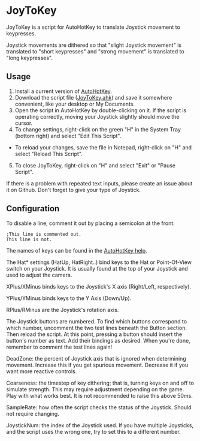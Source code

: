 JoyToKey
========
JoyToKey is a script for AutoHotKey to translate Joystick movement to keypresses.

Joystick movements are dithered so that "slight Joystick movement" is translated to
"short keypresses" and "strong movement" is translated to "long keypresses".

Usage
-----

1. Install a current version of [AutoHotKey](http://www.autohotkey.com/).
2. Download the script file ([JoyToKey.ahk](https://raw.githubusercontent.com/FeepingCreature/joytokey/master/JoyToKey.ahk)) and save it somewhere convenient, like your desktop or My Documents.
3. Open the script in AutoHotKey by double-clicking on it. If the script is operating correctly, moving your Joystick slightly should move the cursor.
4. To change settings, right-click on the green "H" in the System Tray (bottom right) and select "Edit This Script".
  * To reload your changes, save the file in Notepad, right-click on "H" and select "Reload This Script".
5. To close JoyToKey, right-click on "H" and select "Exit" or "Pause Script".

If there is a problem with repeated text inputs, please create an issue about
it on Github. Don't forget to give your type of Joystick.

Configuration
-------------

To disable a line, comment it out by placing a semicolon at the front.

    ;This line is commented out.
	This line is not.

The names of keys can be found in the [AutoHotKey help](http://www.autohotkey.com/docs/KeyList.htm).

The Hat* settings (HatUp, HatRight..) bind keys to the Hat or Point-Of-View switch on your Joystick.
It is usually found at the top of your Joystick and used to adjust the camera.

XPlus/XMinus binds keys to the Joystick's X axis (Right/Left, respectively).

YPlus/YMinus binds keys to the Y Axis (Down/Up).

RPlus/RMinus are the Joystick's rotation axis.

The Joystick buttons are numbered. To find which buttons correspond to which number,
uncomment the two test lines beneath the Button section. Then reload the script. At this
point, pressing a button should insert the button's number as text. Add their bindings as
desired. When you're done, remember to comment the test lines again!

DeadZone: the percent of Joystick axis that is ignored when determining movement. Increase this if
you get spurious movement. Decrease it if you want more reactive controls.

Coarseness: the timestep of key dithering; that is, turning keys on and off to simulate strength.
This may require adjustment depending on the game. Play with what works best. It is not recommended
to raise this above 50ms.

SampleRate: how often the script checks the status of the Joystick. Should not require changing.

JoystickNum: the index of the Joystick used. If you have multiple Joysticks, and the script uses
the wrong one, try to set this to a different number.
